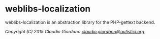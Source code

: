 # weblibs-localization

weblibs-localization is an abstraction library for the PHP-gettext backend.

*Copyright (C) 2015 Claudio Giordano <claudio.giordano@autistici.org>*
